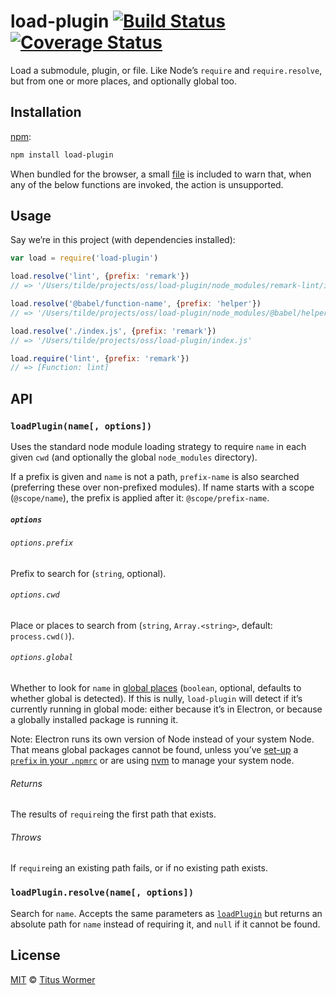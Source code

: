 # load-plugin [![Build Status][travis-badge]][travis] [![Coverage Status][codecov-badge]][codecov]

Load a submodule, plugin, or file.
Like Node’s `require` and `require.resolve`, but from one or more places, and
optionally global too.

## Installation

[npm][]:

```bash
npm install load-plugin
```

When bundled for the browser, a small [file][browser] is included to warn that,
when any of the below functions are invoked, the action is unsupported.

## Usage

Say we’re in this project (with dependencies installed):

```javascript
var load = require('load-plugin')

load.resolve('lint', {prefix: 'remark'})
// => '/Users/tilde/projects/oss/load-plugin/node_modules/remark-lint/index.js'

load.resolve('@babel/function-name', {prefix: 'helper'})
// => '/Users/tilde/projects/oss/load-plugin/node_modules/@babel/helper-function-name/index.js'

load.resolve('./index.js', {prefix: 'remark'})
// => '/Users/tilde/projects/oss/load-plugin/index.js'

load.require('lint', {prefix: 'remark'})
// => [Function: lint]
```

## API

### `loadPlugin(name[, options])`

Uses the standard node module loading strategy to require `name` in each given
`cwd` (and optionally the global `node_modules` directory).

If a prefix is given and `name` is not a path, `prefix-name` is also searched
(preferring these over non-prefixed modules).
If name starts with a scope (`@scope/name`), the prefix is applied after it:
`@scope/prefix-name`.

##### `options`

###### `options.prefix`

Prefix to search for (`string`, optional).

###### `options.cwd`

Place or places to search from (`string`, `Array.<string>`, default:
`process.cwd()`).

###### `options.global`

Whether to look for `name` in [global places][global] (`boolean`, optional,
defaults to whether global is detected).
If this is nully, `load-plugin` will detect if it’s currently running in global
mode: either because it’s in Electron, or because a globally installed package
is running it.

Note: Electron runs its own version of Node instead of your system Node.
That means global packages cannot be found, unless you’ve [set-up][] a [`prefix`
in your `.npmrc`][prefix] or are using [nvm][] to manage your system node.

###### Returns

The results of `require`ing the first path that exists.

###### Throws

If `require`ing an existing path fails, or if no existing path exists.

### `loadPlugin.resolve(name[, options])`

Search for `name`.
Accepts the same parameters as [`loadPlugin`][load-plugin] but returns an
absolute path for `name` instead of requiring it, and `null` if it cannot be
found.

## License

[MIT][license] © [Titus Wormer][author]

<!-- Definitions -->

[travis-badge]: https://img.shields.io/travis/wooorm/load-plugin.svg

[travis]: https://travis-ci.org/wooorm/load-plugin

[codecov-badge]: https://img.shields.io/codecov/c/github/wooorm/load-plugin.svg

[codecov]: https://codecov.io/github/wooorm/load-plugin

[npm]: https://docs.npmjs.com/cli/install

[license]: license

[author]: http://wooorm.com

[global]: https://docs.npmjs.com/files/folders#node-modules

[load-plugin]: #loadpluginname-options

[browser]: browser.js

[prefix]: https://docs.npmjs.com/misc/config#prefix

[set-up]: https://github.com/sindresorhus/guides/blob/master/npm-global-without-sudo.md

[nvm]: https://github.com/creationix/nvm
